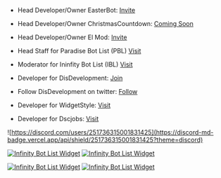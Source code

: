 - Head Developer/Owner EasterBot: [Invite](https://discord.com/api/oauth2/authorize?client_id=810568485905236018&permissions=268954705&scope=bot) 

- Head Developer/Owner ChristmasCountdown: [Coming Soon](#)

- Head Developer/Owner El Mod: [Invite](https://discord.com/oauth2/authorize?client_id=857564240784916490&permissions=1559751927&scope=bot)

- Head Staff for Paradise Bot List (PBL) [Visit](https://paradisebots.net/)

- Moderator for Ininfity Bot List (IBL) [Visit](https://infinitybotlist.com/)

- Developer for DisDevelopment: [Join](https://discord.gg/ABkPPztHdE)

- Follow DisDevelopment on twitter: [Follow](https://twitter.com/DisDevelopmentt)

- Developer for WidgetStyle: [Visit](https://www.widgetstyle.xyz/)

- Developer for Dscjobs: [Visit](https://dscjobs.org/)


![https://discord.com/users/251736315001831425](https://discord-md-badge.vercel.app/api/shield/251736315001831425?theme=discord)

[![Infinity Bot List Widget](https://infinitybotlist.com/bots/810568485905236018/widget?size=small)](https://infinitybotlist.com/bots/810568485905236018) [![Infinity Bot List Widget](https://infinitybotlist.com/bots/791761831734804510/widget?size=small)](https://infinitybotlist.com/bots/791761831734804510)

[![Infinity Bot List Widget](https://infinitybotlist.com/bots/857564240784916490/widget?size=small)](https://infinitybotlist.com/bots/857564240784916490) 
[![Infinity Bot List Widget](https://infinitybotlist.com/bots/780117264455958558/widget?size=small)](https://infinitybotlist.com/bots/780117264455958558)

